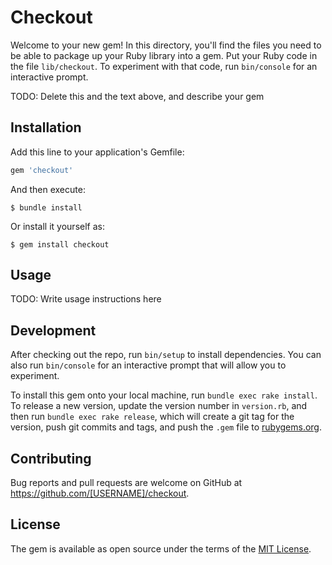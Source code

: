 # Checkout

Welcome to your new gem! In this directory, you'll find the files you need to be able to package up your Ruby library into a gem. Put your Ruby code in the file `lib/checkout`. To experiment with that code, run `bin/console` for an interactive prompt.

TODO: Delete this and the text above, and describe your gem

## Installation

Add this line to your application's Gemfile:

```ruby
gem 'checkout'
```

And then execute:

    $ bundle install

Or install it yourself as:

    $ gem install checkout

## Usage

TODO: Write usage instructions here

## Development

After checking out the repo, run `bin/setup` to install dependencies. You can also run `bin/console` for an interactive prompt that will allow you to experiment.

To install this gem onto your local machine, run `bundle exec rake install`. To release a new version, update the version number in `version.rb`, and then run `bundle exec rake release`, which will create a git tag for the version, push git commits and tags, and push the `.gem` file to [rubygems.org](https://rubygems.org).

## Contributing

Bug reports and pull requests are welcome on GitHub at https://github.com/[USERNAME]/checkout.


## License

The gem is available as open source under the terms of the [MIT License](https://opensource.org/licenses/MIT).
